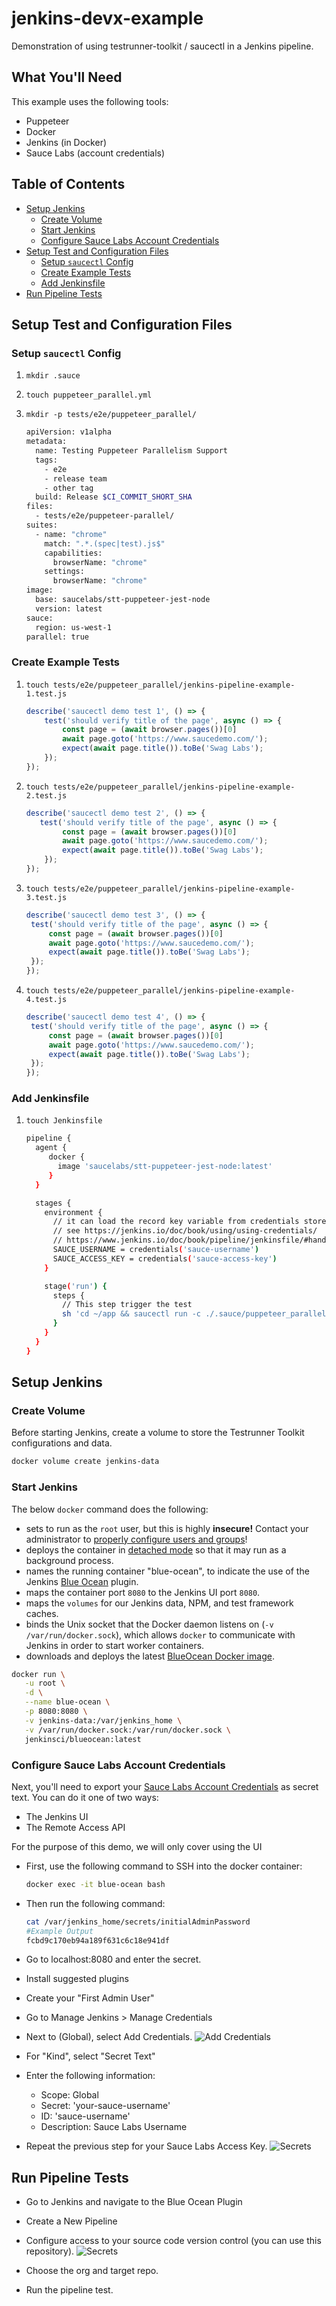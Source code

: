 # jenkins-devx-example
Demonstration of using testrunner-toolkit / saucectl in a Jenkins pipeline.

## What You'll Need
This example uses the following tools:

* Puppeteer
* Docker
* Jenkins (in Docker)
* Sauce Labs (account credentials) 

## Table of Contents
* [Setup Jenkins](#setup-jenkins)
    * [Create Volume](#create-volume)
    * [Start Jenkins](#start-jenkins)
    * [Configure Sauce Labs Account Credentials](#configure-sauce-labs-account-credentials)
* [Setup Test and Configuration Files](#setup-test-and-configuration-files)
    * [Setup `saucectl` Config](#setup-saucectl-config)
    * [Create Example Tests](#create-example-tests)
    * [Add Jenkinsfile](#add-jenkinsfile)
* [Run Pipeline Tests](#run-pipeline-tests)
 
    
## Setup Test and Configuration Files

### Setup `saucectl` Config
1. `mkdir .sauce`
2. `touch puppeteer_parallel.yml`
3. `mkdir -p tests/e2e/puppeteer_parallel/`
    
   ```sh
   apiVersion: v1alpha
   metadata:
     name: Testing Puppeteer Parallelism Support
     tags:
       - e2e
       - release team
       - other tag
     build: Release $CI_COMMIT_SHORT_SHA
   files:
     - tests/e2e/puppeteer-parallel/
   suites:
     - name: "chrome"
       match: ".*.(spec|test).js$"
       capabilities:
         browserName: "chrome"
       settings:
         browserName: "chrome"
   image:
     base: saucelabs/stt-puppeteer-jest-node
     version: latest
   sauce:
     region: us-west-1
   parallel: true
   ```

### Create Example Tests

1. `touch tests/e2e/puppeteer_parallel/jenkins-pipeline-example-1.test.js`
    
    ```js
    describe('saucectl demo test 1', () => {
    	test('should verify title of the page', async () => {
    		const page = (await browser.pages())[0]
    		await page.goto('https://www.saucedemo.com/');
    		expect(await page.title()).toBe('Swag Labs');
    	});
    });
    ```
   
2. `touch tests/e2e/puppeteer_parallel/jenkins-pipeline-example-2.test.js`
    
    ```js
    describe('saucectl demo test 2', () => {
       test('should verify title of the page', async () => {
    		const page = (await browser.pages())[0]
    		await page.goto('https://www.saucedemo.com/');
    		expect(await page.title()).toBe('Swag Labs');
    	});
    });
    ```
   
3. `touch tests/e2e/puppeteer_parallel/jenkins-pipeline-example-3.test.js`
   
   ```js
   describe('saucectl demo test 3', () => {
   	test('should verify title of the page', async () => {
   		const page = (await browser.pages())[0]
   		await page.goto('https://www.saucedemo.com/');
   		expect(await page.title()).toBe('Swag Labs');
   	});
   });
   ```
   
4. `touch tests/e2e/puppeteer_parallel/jenkins-pipeline-example-4.test.js`

   ```js
   describe('saucectl demo test 4', () => {
   	test('should verify title of the page', async () => {
   		const page = (await browser.pages())[0]
   		await page.goto('https://www.saucedemo.com/');
   		expect(await page.title()).toBe('Swag Labs');
   	});
   });
   ```
   
### Add Jenkinsfile

1. `touch Jenkinsfile`
    
    ```sh
    pipeline {
      agent {
         docker {
           image 'saucelabs/stt-puppeteer-jest-node:latest'
         }
      }
    
      stages {
        environment {
          // it can load the record key variable from credentials store
          // see https://jenkins.io/doc/book/using/using-credentials/
          // https://www.jenkins.io/doc/book/pipeline/jenkinsfile/#handling-credentials
          SAUCE_USERNAME = credentials('sauce-username')
          SAUCE_ACCESS_KEY = credentials('sauce-access-key')
        }
    
        stage('run') {
          steps {
            // This step trigger the test 
            sh 'cd ~/app && saucectl run -c ./.sauce/puppeteer_parallel.yml'
          }
        }
      }
    }
    ```

## Setup Jenkins

### Create Volume
Before starting Jenkins, create a volume to store the Testrunner Toolkit configurations and data.

```sh
docker volume create jenkins-data
```

### Start Jenkins

The below `docker` command does the following:
* sets to run as the `root` user, but this is highly __insecure!__ Contact your administrator to [properly configure users and groups](https://www.jenkins.io/doc/book/system-administration/security/#access-control)!
* deploys the container in [detached mode](https://docs.docker.com/engine/reference/run/#detached--d) so that it may run as a background process.
* names the running container "blue-ocean", to indicate the use of the Jenkins [Blue Ocean](https://plugins.jenkins.io/blueocean/) plugin.
* maps the container port `8080` to the Jenkins UI port `8080`.
* maps the `volumes` for our Jenkins data, NPM, and test framework caches.
* binds the Unix socket that the Docker daemon listens on (`-v /var/run/docker.sock`), which allows `docker` to communicate with Jenkins in order to start worker containers.
* downloads and deploys the latest [BlueOcean Docker image](https://hub.docker.com/r/jenkinsci/blueocean/).

```sh
docker run \
   -u root \
   -d \
   --name blue-ocean \
   -p 8080:8080 \
   -v jenkins-data:/var/jenkins_home \
   -v /var/run/docker.sock:/var/run/docker.sock \
   jenkinsci/blueocean:latest
```

### Configure Sauce Labs Account Credentials

Next, you'll need to export your [Sauce Labs Account Credentials](https://app.saucelabs.com/user-settings) as secret text.  You can do it one of two ways:
 * The Jenkins UI
 * The Remote Access API
 
For the purpose of this demo, we will only cover using the UI
 
* First, use the following command to SSH into the docker container:
  ```sh
  docker exec -it blue-ocean bash
  ```
* Then run the following command:
  ```sh
  cat /var/jenkins_home/secrets/initialAdminPassword
  #Example Output
  fcbd9c170eb94a189f631c6c18e941df
  ```
* Go to localhost:8080 and enter the secret.
* Install suggested plugins
* Create your "First Admin User"
* Go to Manage Jenkins > Manage Credentials
* Next to (Global), select Add Credentials.
    ![Add Credentials](assets/add_credentials.png)
    
* For "Kind", select "Secret Text"
* Enter the following information:
    * Scope: Global
    * Secret: 'your-sauce-username'
    * ID: 'sauce-username'
    * Description: Sauce Labs Username
* Repeat the previous step for your Sauce Labs Access Key.
    ![Secrets](assets/secrets.png)

## Run Pipeline Tests
* Go to Jenkins and navigate to the Blue Ocean Plugin
* Create a New Pipeline    
* Configure access to your source code version control (you can use this repository).
    ![Secrets](assets/source-code.png)
    
* Choose the org and target repo.    
* Run the pipeline test.
